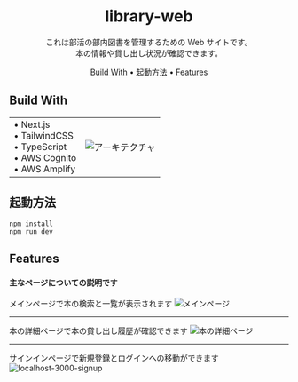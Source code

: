 # <div align="center">library-web</div>

<div align="center">これは部活の部内図書を管理するための Web サイトです。
<br>本の情報や貸し出し状況が確認できます。

[Build With](#build-with)  • [起動方法](#起動方法) • [Features](#features)
</div>

## Build With
<table> 
  <tr>
    <td>
      • Next.js <br> • TailwindCSS <br> • TypeScript <br> • AWS Cognito <br> • AWS Amplify
    </td>
    <td>
      <img src=https://github.com/kurakke/library-web/blob/feature/add-readme/src/assets/readme/architecture.png alt="アーキテクチャ">
    </td>
  </tr>
</table>

## 起動方法

```
npm install
npm run dev
```

## Features

#### 主なページについての説明です<br>
メインページで本の検索と一覧が表示されます
<img src=https://github.com/kurakke/library-web/blob/feature/add-readme/src/assets/readme/site.png alt="メインページ">
***
本の詳細ページで本の貸し出し履歴が確認できます
![本の詳細ページ](https://github.com/kurakke/library-web/assets/111258079/78699760-306f-4859-af8e-96b451d30af2)
***
サインインページで新規登録とログインへの移動ができます
![localhost-3000-signup](https://github.com/kurakke/library-web/assets/111258079/7f363876-504f-4c96-9897-d53d3dcac913)

